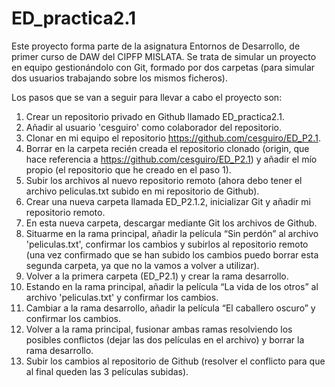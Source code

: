 # ED_practica2.1

Este proyecto forma parte de la asignatura Entornos de Desarrollo, de primer curso de DAW del CIPFP MISLATA.
Se trata de simular un proyecto en equipo gestionándolo con Git, formado por dos carpetas (para simular dos usuarios trabajando sobre los mismos ficheros).

Los pasos que se van a seguir para llevar a cabo el proyecto son:
1. Crear un repositorio privado en Github llamado ED_practica2.1.
2. Añadir al usuario 'cesguiro' como colaborador del repositorio.
3. Clonar en mi equipo el repositorio https://github.com/cesguiro/ED_P2.1.
4. Borrar en la carpeta recién creada el repositorio clonado (origin, que hace referencia a https://github.com/cesguiro/ED_P2.1) y añadir el mío propio (el repositorio 
que he creado en el paso 1).
5. Subir los archivos al nuevo repositorio remoto (ahora debo tener el archivo peliculas.txt subido en mi repositorio de Github).
6. Crear una nueva carpeta llamada ED_P2.1.2, inicializar Git y añadir mi repositorio remoto.
7. En esta nueva carpeta, descargar mediante Git los archivos de Github.
8. Situarme en la rama principal, añadir la película “Sin perdón” al archivo 'peliculas.txt', confirmar los cambios y subirlos al repositorio remoto (una
vez confirmado que se han subido los cambios puedo borrar esta segunda carpeta, ya que no la vamos a volver a utilizar).
9. Volver a la primera carpeta (ED_P2.1) y crear la rama desarrollo.
10. Estando en la rama principal, añadir la película “La vida de los otros” al archivo 'peliculas.txt' y confirmar los cambios.
11. Cambiar a la rama desarrollo, añadir la película “El caballero oscuro” y confirmar los cambios.
12. Volver a la rama principal, fusionar ambas ramas resolviendo los posibles conflictos (dejar las dos películas en el archivo) y borrar la rama desarrollo.
13. Subir los cambios al repositorio de Github (resolver el conflicto para que al final queden las 3 películas subidas).
